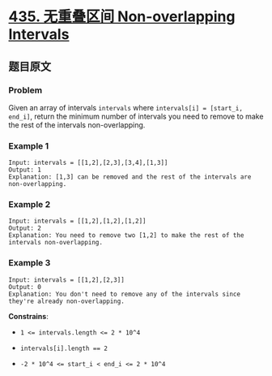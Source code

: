 # [**435. 无重叠区间 Non-overlapping Intervals**](https://leetcode.com/problems/non-overlapping-intervals)

## 题目原文

### Problem

Given an array of intervals `intervals` where `intervals[i] = [start_i, end_i]`, return the minimum number of intervals you need to remove to make the rest of the intervals non-overlapping.

### Example 1

```shell
Input: intervals = [[1,2],[2,3],[3,4],[1,3]]
Output: 1
Explanation: [1,3] can be removed and the rest of the intervals are non-overlapping.
```

### Example 2

```shell
Input: intervals = [[1,2],[1,2],[1,2]]
Output: 2
Explanation: You need to remove two [1,2] to make the rest of the intervals non-overlapping.
```

### Example 3

```shell
Input: intervals = [[1,2],[2,3]]
Output: 0
Explanation: You don't need to remove any of the intervals since they're already non-overlapping.
```

**Constrains**:

- `1 <= intervals.length <= 2 * 10^4`

- `intervals[i].length == 2`

- `-2 * 10^4 <= start_i < end_i <= 2 * 10^4`

